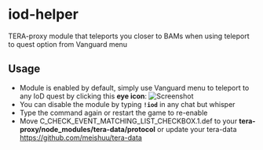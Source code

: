 # iod-helper
TERA-proxy module that teleports you closer to BAMs when using teleport to quest option from Vanguard menu
## **Usage**
* Module is enabled by default, simply use Vanguard menu to teleport to any IoD quest by clicking this **eye icon**:
![Screenshot](http://puu.sh/vPUbQ/eeb0c4ca2a.jpg)
* You can disable the module by typing **`!iod`** in any chat but whisper
* Type the command again or restart the game to re-enable
* Move C_CHECK_EVENT_MATCHING_LIST_CHECKBOX.1.def to your **tera-proxy/node_modules/tera-data/protocol** or update your tera-data https://github.com/meishuu/tera-data
